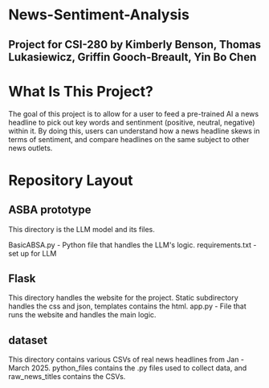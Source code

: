 # News-Sentiment-Analysis
## Project for CSI-280 by Kimberly Benson, Thomas Lukasiewicz, Griffin Gooch-Breault, Yin Bo Chen

# What Is This Project?

The goal of this project is to allow for a user to feed a pre-trained AI a news headline to pick out key words and sentinment (positive, neutral, negative) within it. By doing this, users can understand how a news headline skews in terms of sentiment, and compare headlines on the same subject to other news outlets.

# Repository Layout

## ASBA prototype
This directory is the LLM model and its files.

BasicABSA.py - Python file that handles the LLM's logic.
requirements.txt - set up for LLM

## Flask
This directory handles the website for the project. Static subdirectory handles the css and json, templates contains the html.
app.py - File that runs the website and handles the main logic.

## dataset
This directory contains various CSVs of real news headlines from Jan - March 2025. python_files contains the .py files used to collect data, and raw_news_titles contains the CSVs.
